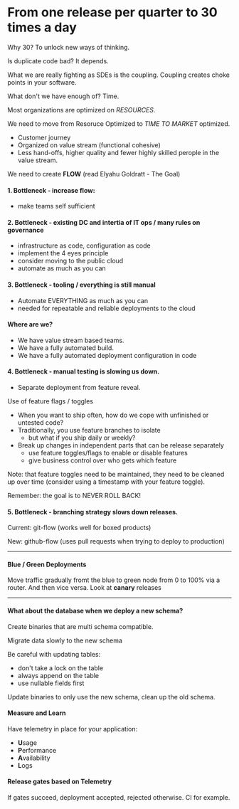 # From one release per quarter to 30 times a day

Why 30? To unlock new ways of thinking.

Is duplicate code bad? It depends.

What we are really fighting as SDEs is the coupling. Coupling creates choke points in your software.

What don't we have enough of? Time.

Most organizations are optimized on *RESOURCES*.

We need to move from Resoruce Optimized to *TIME TO MARKET* optimized.

- Customer journey
- Organized on value stream (functional cohesive)
- Less hand-offs, higher quality and fewer highly skilled perople in the value stream.

We need to create **FLOW** (read Elyahu Goldratt - The Goal)

#### 1. Bottleneck - increase flow:

- make teams self sufficient

#### 2. Bottleneck - existing DC and intertia of IT ops / many rules on governance

- infrastructure as code, configuration as code
- implement the 4 eyes principle
- consider moving to the public cloud
- automate as much as you can

#### 3. Bottleneck - tooling / everything is still manual

- Automate EVERYTHING as much as you can
- needed for repeatable and reliable deployments to the cloud

#### Where are we?

- We have value stream based teams.
- We have a fully automated build.
- We have a fully automated deployment configuration in code

#### 4. Bottleneck - manual testing is slowing us down.

- Separate deployment from feature reveal.

Use of feature flags / toggles

- When you want to ship often, how do we cope with unfinished or untested code?
- Traditionally, you use feature branches to isolate
  - but what if you ship daily or weekly?
- Break up changes in independent parts that can be release separately
  - use feature toggles/flags to enable or disable features
  - give business control over who gets which feature

Note: that feature toggles need to be maintained, they need to be cleaned up over time (consider using a timestamp with your feature toggle).

Remember: the goal is to NEVER ROLL BACK!

#### 5. Bottleneck - branching strategy slows down releases.

Current: git-flow (works well for boxed products)

New: github-flow (uses pull requests when trying to deploy to production)

---

#### Blue / Green Deployments

Move traffic gradually fromt the blue to green node from 0 to 100% via a router. And then vice versa. Look at **canary** releases

---

#### What about the database when we deploy a new schema? 

Create binaries that are multi schema compatible.

Migrate data slowly to the new schema

Be careful with updating tables:

- don't take a lock on the table 
- always append on the table
- use nullable fields first

Update binaries to only use the new schema, clean up the old schema.

#### Measure and Learn

Have telemetry in place for your application:
- **U**sage
- **P**erformance
- **A**vailability
- **L**ogs

#### Release gates based on Telemetry

If gates succeed, deployment accepted, rejected otherwise. CI for example.



